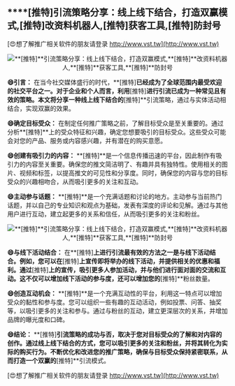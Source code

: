 ## ****[推特]**引流策略分享：线上线下结合，打造双赢模式,**[推特]**改资料机器人,**[推特]**获客工具,**[推特]**防封号**

[😍想了解推广相关软件的朋友请登录 http://www.vst.tw](http://www.vst.tw)

 <center><img src="https://vst.tw/MP4/tuiguang/png/4.png" alt="**[推特]**引流策略分享：线上线下结合，打造双赢模式,**[推特]**改资料机器人,**[推特]**获客工具,**[推特]**防封号"></center>

**😄引言：**
在当今社交媒体盛行的时代，**[推特]**已经成为了全球范围内最受欢迎的社交平台之一。对于企业和个人而言，利用**[推特]**进行引流已成为一种常见且有效的策略。本文将分享一种线上线下结合的**[推特]**引流策略，通过与实体活动相结合，实现双赢的效果。

**😄确定目标受众：**
在制定任何推广策略之前，了解目标受众是至关重要的。通过分析**[推特]**上的受众特征和兴趣，确定您想要吸引的目标受众。这些受众可能会对您的产品、服务或内容感兴趣，并有潜在的购买意愿。

**😄创建有吸引力的内容：**
**[推特]**是一个信息传播迅速的平台，因此制作有吸引力的内容至关重要。确保您的推文简洁明了、有趣并具有独特性。使用相关的图片、视频和标签，以提高推文的可见性和分享度。同时，确保您的内容与您的目标受众的兴趣相吻合，从而吸引更多的关注和互动。

**😄主动参与话题：**
**[推特]**是一个充满话题和讨论的地方。主动参与当前热门话题，并以自己的专业知识和观点为基础，发表有深度的评论和见解。通过与其他用户进行互动，建立起更多的关系和信任，从而吸引更多的关注和粉丝。

 <center><img src="https://vst.tw/MP4/tuiguang/png/5.png" alt="**[推特]**引流策略分享：线上线下结合，打造双赢模式,**[推特]**改资料机器人,**[推特]**获客工具,**[推特]**防封号"></center>

**😄与线下活动结合：**
在**[推特]**上进行引流最有效的方法之一是与线下活动结合。例如，您可以在**[推特]**上宣传即将举办的线下活动，并提供相关的优惠和福利。通过**[推特]**上的宣传，吸引更多人参加活动，并与他们进行面对面的交流和互动。这不仅可以增加线下活动的参与度，还可以增加您的**[推特]**粉丝数量。

**😄创造互动机会：**
**[推特]**是一个充满互动性的平台，利用这一特点可以增加受众的黏性和参与度。您可以组织一些有趣的互动活动，例如投票、问答、抽奖等，以吸引更多的关注和参与。通过与粉丝的互动，建立更深层次的关系，并增加品牌的曝光度和口碑。

**😄结论：**
**[推特]**引流策略的成功与否，取决于您对目标受众的了解和对内容的创作。通过线上线下结合的方式，您可以吸引更多的关注和粉丝，并将其转化为实际的购买行为。不断优化和改进您的推广策略，确保与目标受众保持紧密联系，从而打造一个双赢的**[推特]**引流模式。

[😍想了解推广相关软件的朋友请登录 http://www.vst.tw](http://www.vst.tw)



